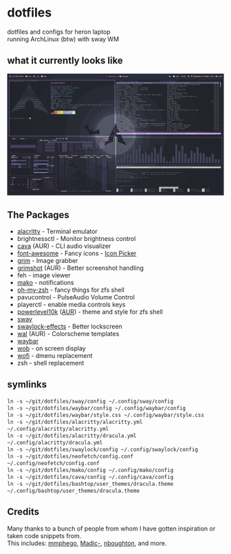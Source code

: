 # dotfiles
dotfiles and configs for heron laptop  
running ArchLinux (btw) with sway WM

## what it currently looks like
![preview](./preview.png)

## The Packages
- [alacritty](https://github.com/alacritty/alacritty) - Terminal emulator
- brightnessctl - Monitor brightness control
- [cava](https://aur.archlinux.org/packages/cava/) (AUR) - CLI audio visualizer
- [font-awesome](https://archlinux.org/packages/community/any/font-awesome/) - Fancy icons - [Icon Picker](https://fontawesome.com/v5.15/icons?d=gallery&p=2&m=free)
- [grim](https://github.com/emersion/grim) - Image grabber
- [grimshot](https://aur.archlinux.org/packages/grimshot/) (AUR) - Better screenshot handling
- feh - image viewer
- [mako](https://github.com/emersion/mako) - notifications
- [oh-my-zsh](https://github.com/ohmyzsh/ohmyzsh/) - fancy things for zfs shell
- pavucontrol - PulseAudio Volume Control
- playerctl - enable media controls keys
- [powerlevel10k](https://github.com/romkatv/powerlevel10k) ([AUR](https://aur.archlinux.org/packages/zsh-theme-powerlevel10k-git/)) - theme and style for zfs shell
- [sway](https://github.com/swaywm/sway)
- [swaylock-effects](https://github.com/mortie/swaylock-effects) - Better lockscreen
- [wal](https://github.com/dylanaraps/wal) (AUR) - Colorscheme templates
- [waybar](https://github.com/Alexays/Waybar)
- [wob](https://github.com/francma/wob) - on screen display
- [wofi](https://hg.sr.ht/~scoopta/wofi) - dmenu replacement
- zsh - shell replacement

## symlinks
```
ln -s ~/git/dotfiles/sway/config ~/.config/sway/config
ln -s ~/git/dotfiles/waybar/config ~/.config/waybar/config
ln -s ~/git/dotfiles/waybar/style.css ~/.config/waybar/style.css
ln -s ~/git/dotfiles/alacritty/alacritty.yml ~/.config/alacritty/alacritty.yml
ln -s ~/git/dotfiles/alacritty/dracula.yml ~/.config/alacritty/dracula.yml
ln -s ~/git/dotfiles/swaylock/config ~/.config/swaylock/config
ln -s ~/git/dotfiles/neofetch/config.conf ~/.config/neofetch/config.conf
ln -s ~/git/dotfiles/mako/config ~/.config/mako/config
ln -s ~/git/dotfiles/cava/config ~/.config/cava/config
ln -s ~/git/dotfiles/bashtop/user_themes/dracula.theme ~/.config/bashtop/user_themes/dracula.theme
```

## Credits
Many thanks to a bunch of people from whom I have gotten inspiration or taken code snippets from.  
This includes: [mmphego](https://github.com/mmphego/dot-files), [Madic-](https://github.com/Madic-/Sway-DE), [nboughton](https://github.com/nboughton/dotfiles), and more.

